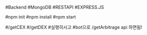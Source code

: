#Backend
#MongoDB
#RESTAPI
#EXPRESS.JS


#npm init
#npm install
#npm start

#/getCEX
#/getDEX
#실행히시고
#bot으로 /getArbitrage api 하면됨!
